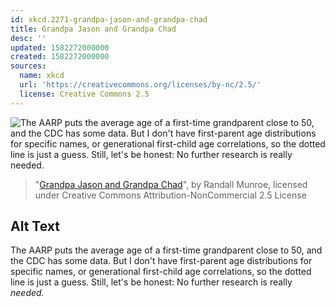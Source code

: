 ```yaml
---
id: xkcd.2271-grandpa-jason-and-grandpa-chad
title: Grandpa Jason and Grandpa Chad
desc: ''
updated: 1582272000000
created: 1582272000000
sources:
  name: xkcd
  url: 'https://creativecommons.org/licenses/by-nc/2.5/'
  license: Creative Commons 2.5
---
```

![The AARP puts the average age of a first-time grandparent close to 50, and the CDC has some data. But I don't have first-parent age distributions for specific names, or generational first-child age correlations, so the dotted line is just a guess. Still, let's be honest: No further research is really *needed.*](https://imgs.xkcd.com/comics/grandpa_jason_and_grandpa_chad.png)
> "[Grandpa Jason and Grandpa Chad](https://xkcd.com/2271/)", by Randall Munroe, licensed under Creative Commons Attribution-NonCommercial 2.5 License

## Alt Text
The AARP puts the average age of a first-time grandparent close to 50, and the CDC has some data. But I don't have first-parent age distributions for specific names, or generational first-child age correlations, so the dotted line is just a guess. Still, let's be honest: No further research is really *needed.*
